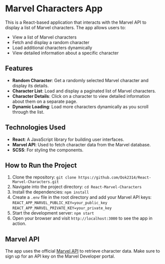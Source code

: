 # Marvel Characters App

This is a React-based application that interacts with the Marvel API to display a list of Marvel characters. The app allows users to: 
- View a list of Marvel characters
- Fetch and display a random character
- Load additional characters dynamically 
- View detailed information about a specific character

## Features

- **Random Character**: Get a randomly selected Marvel character and display its details.
- **Character List**: Load and display a paginated list of Marvel characters.
- **Character Details**: Click on a character to view detailed information about them on a separate page.
- **Dynamic Loading**: Load more characters dynamically as you scroll through the list.

## Technologies Used

- **React**: A JavaScript library for building user interfaces.
- **Marvel API**: Used to fetch character data from the Marvel database.
- **SCSS**: For styling the components.

## How to Run the Project

1. Clone the repository: `git clone https://github.com/Dok2314/React-Marvel-Characters.git`  
2. Navigate into the project directory: `cd React-Marvel-Characters`  
3. Install the dependencies: `npm install`  
4. Create a `.env` file in the root directory and add your Marvel API keys:  
   `REACT_APP_MARVEL_PUBLIC_KEY=your_public_key`  
   `REACT_APP_MARVEL_PRIVATE_KEY=your_private_key`  
5. Start the development server: `npm start`  
6. Open your browser and visit `http://localhost:3000` to see the app in action.

## Marvel API

The app uses the official [Marvel API](https://developer.marvel.com/) to retrieve character data. Make sure to sign up for an API key on the Marvel Developer portal.
